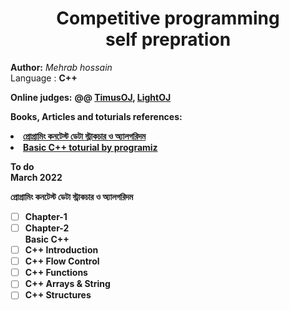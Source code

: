 <h1 align="center">Competitive programming <br>
    self prepration
</h1>

**Author:** <em> Mehrab hossain</em><br>
Language : <strong color="red"> C++</strong><br>

**Online judges:**
**<strong>**@@
<a href="https://acm.timus.ru/">TimusOJ</a>,
<a href="https://lightoj.com/">
LightOJ</a>

**Books, Articles and toturials references:**

<li><a href="https://www.rokomari.com/book/117663/programming-contest-data-structures-and-algorithms">প্রোগ্রামিং কনটেস্ট ডেটা স্ট্রাকচার ও অ্যালগরিদম</a></li>
<li><a href="https://www.programiz.com/cpp-programming">Basic C++ toturial by programiz</a></li>

**To do**<br>
March 2022

**প্রোগ্রামিং কনটেস্ট ডেটা স্ট্রাকচার ও অ্যালগরিদম**

- [ ] Chapter-1 <br>
- [ ] Chapter-2 <br>
      **Basic C++**
- [ ] C++ Introduction <br>
- [ ] C++ Flow Control <br>
- [ ] C++ Functions <br>
- [ ] C++ Arrays & String<br>
- [ ] C++ Structures<br>
